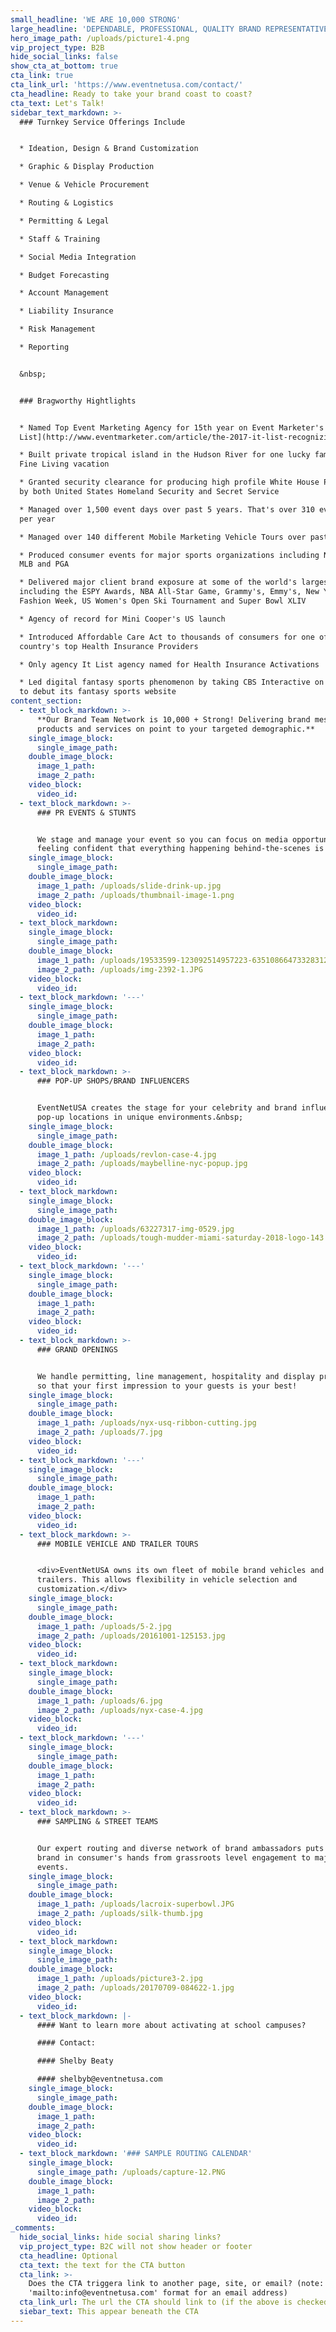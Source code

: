 ```yaml
---
small_headline: 'WE ARE 10,000 STRONG'
large_headline: 'DEPENDABLE, PROFESSIONAL, QUALITY BRAND REPRESENTATIVES'
hero_image_path: /uploads/picture1-4.png
vip_project_type: B2B
hide_social_links: false
show_cta_at_bottom: true
cta_link: true
cta_link_url: 'https://www.eventnetusa.com/contact/'
cta_headline: Ready to take your brand coast to coast?
cta_text: Let's Talk!
sidebar_text_markdown: >-
  ### Turnkey Service Offerings Include


  * Ideation, Design & Brand Customization

  * Graphic & Display Production

  * Venue & Vehicle Procurement

  * Routing & Logistics

  * Permitting & Legal

  * Staff & Training

  * Social Media Integration

  * Budget Forecasting

  * Account Management

  * Liability Insurance

  * Risk Management

  * Reporting


  &nbsp;


  ### Bragworthy Hightlights


  * Named Top Event Marketing Agency for 15th year on Event Marketer's [It
  List](http://www.eventmarketer.com/article/the-2017-it-list-recognizing-the-top-100-event-agencies/)

  * Built private tropical island in the Hudson River for one lucky family's
  Fine Living vacation

  * Granted security clearance for producing high profile White House PR Events
  by both United States Homeland Security and Secret Service

  * Managed over 1,500 event days over past 5 years. That's over 310 event day's
  per year

  * Managed over 140 different Mobile Marketing Vehicle Tours over past 10 years

  * Produced consumer events for major sports organizations including NBA, NFL,
  MLB and PGA

  * Delivered major client brand exposure at some of the world's largest events
  including the ESPY Awards, NBA All-Star Game, Grammy's, Emmy's, New York
  Fashion Week, US Women's Open Ski Tournament and Super Bowl XLIV

  * Agency of record for Mini Cooper's US launch

  * Introduced Affordable Care Act to thousands of consumers for one of the
  country's top Health Insurance Providers

  * Only agency It List agency named for Health Insurance Activations

  * Led digital fantasy sports phenomenon by taking CBS Interactive on the road
  to debut its fantasy sports website
content_section:
  - text_block_markdown: >-
      **Our Brand Team Network is 10,000 + Strong! Delivering brand messages,
      products and services on point to your targeted demographic.**
    single_image_block:
      single_image_path:
    double_image_block:
      image_1_path:
      image_2_path:
    video_block:
      video_id:
  - text_block_markdown: >-
      ### PR EVENTS & STUNTS


      We stage and manage your event so you can focus on media opportunities,
      feeling confident that everything happening behind-the-scenes is covered.
    single_image_block:
      single_image_path:
    double_image_block:
      image_1_path: /uploads/slide-drink-up.jpg
      image_2_path: /uploads/thumbnail-image-1.png
    video_block:
      video_id:
  - text_block_markdown:
    single_image_block:
      single_image_path:
    double_image_block:
      image_1_path: /uploads/19533599-123092514957223-6351086647332831232-n1.jpg
      image_2_path: /uploads/img-2392-1.JPG
    video_block:
      video_id:
  - text_block_markdown: '---'
    single_image_block:
      single_image_path:
    double_image_block:
      image_1_path:
      image_2_path:
    video_block:
      video_id:
  - text_block_markdown: >-
      ### POP-UP SHOPS/BRAND INFLUENCERS


      EventNetUSA creates the stage for your celebrity and brand influencers at
      pop-up locations in unique environments.&nbsp;
    single_image_block:
      single_image_path:
    double_image_block:
      image_1_path: /uploads/revlon-case-4.jpg
      image_2_path: /uploads/maybelline-nyc-popup.jpg
    video_block:
      video_id:
  - text_block_markdown:
    single_image_block:
      single_image_path:
    double_image_block:
      image_1_path: /uploads/63227317-img-0529.jpg
      image_2_path: /uploads/tough-mudder-miami-saturday-2018-logo-143.jpg
    video_block:
      video_id:
  - text_block_markdown: '---'
    single_image_block:
      single_image_path:
    double_image_block:
      image_1_path:
      image_2_path:
    video_block:
      video_id:
  - text_block_markdown: >-
      ### GRAND OPENINGS


      We handle permitting, line management, hospitality and display production
      so that your first impression to your guests is your best!
    single_image_block:
      single_image_path:
    double_image_block:
      image_1_path: /uploads/nyx-usq-ribbon-cutting.jpg
      image_2_path: /uploads/7.jpg
    video_block:
      video_id:
  - text_block_markdown: '---'
    single_image_block:
      single_image_path:
    double_image_block:
      image_1_path:
      image_2_path:
    video_block:
      video_id:
  - text_block_markdown: >-
      ### MOBILE VEHICLE AND TRAILER TOURS


      <div>EventNetUSA owns its own fleet of mobile brand vehicles and event
      trailers. This allows flexibility in vehicle selection and
      customization.</div>
    single_image_block:
      single_image_path:
    double_image_block:
      image_1_path: /uploads/5-2.jpg
      image_2_path: /uploads/20161001-125153.jpg
    video_block:
      video_id:
  - text_block_markdown:
    single_image_block:
      single_image_path:
    double_image_block:
      image_1_path: /uploads/6.jpg
      image_2_path: /uploads/nyx-case-4.jpg
    video_block:
      video_id:
  - text_block_markdown: '---'
    single_image_block:
      single_image_path:
    double_image_block:
      image_1_path:
      image_2_path:
    video_block:
      video_id:
  - text_block_markdown: >-
      ### SAMPLING & STREET TEAMS


      Our expert routing and diverse network of brand ambassadors puts your
      brand in consumer's hands from grassroots level engagement to major
      events.
    single_image_block:
      single_image_path:
    double_image_block:
      image_1_path: /uploads/lacroix-superbowl.JPG
      image_2_path: /uploads/silk-thumb.jpg
    video_block:
      video_id:
  - text_block_markdown:
    single_image_block:
      single_image_path:
    double_image_block:
      image_1_path: /uploads/picture3-2.jpg
      image_2_path: /uploads/20170709-084622-1.jpg
    video_block:
      video_id:
  - text_block_markdown: |-
      #### Want to learn more about activating at school campuses?

      #### Contact:

      #### Shelby Beaty

      #### shelbyb@eventnetusa.com
    single_image_block:
      single_image_path:
    double_image_block:
      image_1_path:
      image_2_path:
    video_block:
      video_id:
  - text_block_markdown: '### SAMPLE ROUTING CALENDAR'
    single_image_block:
      single_image_path: /uploads/capture-12.PNG
    double_image_block:
      image_1_path:
      image_2_path:
    video_block:
      video_id:
_comments:
  hide_social_links: hide social sharing links?
  vip_project_type: B2C will not show header or footer
  cta_headline: Optional
  cta_text: the text for the CTA button
  cta_link: >-
    Does the CTA triggera link to another page, site, or email? (note: use
    'mailto:info@eventnetusa.com' format for an email address)
  cta_link_url: The url the CTA should link to (if the above is checked)
  siebar_text: This appear beneath the CTA
---
```

